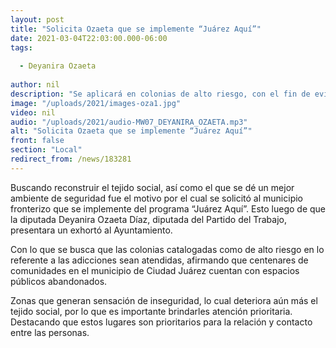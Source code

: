 ```yaml
---
layout: post
title: "Solicita Ozaeta que se implemente “Juárez Aquí”"
date: 2021-03-04T22:03:00.000-06:00
tags:
  
  - Deyanira Ozaeta
  
author: nil
description: "Se aplicará en colonias de alto riesgo, con el fin de evitar que se incremente inseguridad."
image: "/uploads/2021/images-oza1.jpg"
video: nil
audio: "/uploads/2021/audio-MW07_DEYANIRA_OZAETA.mp3"
alt: "Solicita Ozaeta que se implemente “Juárez Aquí”"
front: false
section: "Local"
redirect_from: /news/183281
---
```



Buscando reconstruir el tejido social, así como el que se dé un mejor ambiente de seguridad fue el motivo por el cual se solicitó al municipio fronterizo que se implemente del programa “Juárez Aquí”. Esto luego de que la diputada Deyanira Ozaeta Díaz, diputada del Partido del Trabajo, presentara un exhortó al Ayuntamiento.

Con lo que se busca que las colonias catalogadas como de alto riesgo en lo referente a las adicciones sean atendidas, afirmando que centenares de comunidades en el municipio de Ciudad Juárez cuentan con espacios públicos abandonados.

Zonas que generan sensación de inseguridad, lo cual deteriora aún más el tejido social, por lo que es importante brindarles atención prioritaria. Destacando que estos lugares son prioritarios para la relación y contacto entre las personas.
